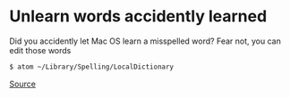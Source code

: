 # Unlearn words accidently learned

Did you accidently let Mac OS learn a misspelled word? Fear not, you can edit those words

```bash
$ atom ~/Library/Spelling/LocalDictionary
```

[Source](https://css-tricks.com/clearing-accidentally-learned-words-macos-dictionary/)
